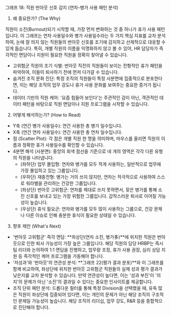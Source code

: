 그래프 18: 직원 번아웃 신호 감지 (연차-병가 사용 패턴 분석)

1. 왜 중요한가? (The Why)

직원이 소진(Burnout)되기 시작할 때, 가장 먼저 변화하는 것 중 하나가 휴가 사용 패턴입니다. 이 그래프는 연차 사용일수와 병가 사용일수라는 두 가지 핵심 지표를 교차 분석하여, 눈에 잘 띄지 않는 직원들의 번아웃 신호를 조기에 감지하고 선제적으로 대응할 수 있게 돕습니다. 특히, 개별 직원의 이름을 익명화하지 않고 볼 수 있어, HR 담당자가 즉각적인 면담이나 지원이 필요한 직원을 정확히 찾아낼 수 있습니다.

- 고위험군 직원의 조기 식별: 번아웃 직전의 직원들이 보이는 전형적인 휴가 패턴을 파악하여, 이들이 퇴사하기 전에 먼저 다가갈 수 있습니다.
- 숨겨진 조직 문화 진단: 특정 조직의 직원들이 특정 사분면에 집중적으로 분포한다면, 이는 해당 조직의 업무 강도나 휴가 사용 문화를 보여주는 중요한 증거가 됩니다.
- 데이터 기반의 직원 케어: '요즘 힘들어 보인다'는 주관적인 감이 아닌, 객관적인 데이터 패턴을 바탕으로 직원 면담이나 지원 프로그램을 시작할 수 있습니다.

2. 어떻게 해석하는가? (How to Read)

- Y축 (연간 병가 사용일수): 연간 사용한 총 병가 일수입니다.
- X축 (연간 연차 사용일수): 연간 사용한 총 연차 일수입니다.
- 점 (Scatter Plot): 각 점은 개별 직원 한 명을 의미하며, 마우스를 올리면 직원의 이름과 정확한 휴가 사용일수를 확인할 수 있습니다.
- 4분면 해석 (사분면): 중앙의 회색 점선을 기준으로 네 개의 영역은 각각 다른 유형의 직원을 나타냅니다.
    - (좌하단) 업무 몰입형: 연차와 병가를 모두 적게 사용하는, 일반적으로 업무에 가장 몰입하고 있는 그룹입니다.
    - (우하단) 재충전형: 병가는 거의 쓰지 않지만, 연차는 적극적으로 사용하여 스스로 워라밸을 관리하는 건강한 그룹입니다.
    - (좌상단) 번아웃 고위험군: 연차를 제대로 쓰지 못하면서, 잦은 병가를 통해 소진 신호를 보내고 있는 가장 위험한 그룹입니다. 갑작스러운 퇴사로 이어질 가능성이 높습니다.
    - (우상단) 휴식 필요군: 연차와 병가를 모두 많이 사용하는 그룹으로, 건강 문제나 다른 이슈로 인해 충분한 휴식이 필요한 상태일 수 있습니다.

3. 향후 제언 (What's Next)

- '번아웃 고위험군' 즉각 면담: **좌상단(연차 소진, 병가多)**에 위치한 직원은 번아웃으로 인한 퇴사 가능성이 가장 높은 그룹입니다. 해당 직원의 담당 HRBP는 즉시 팀 리더와 논의하여 1:1 면담을 진행하고, 업무량 조정, 휴가 사용 권장, 심리 상담 지원 등 즉각적인 케어 프로그램을 가동해야 합니다.
- '저성과'와 '번아웃'의 연관성 분석: **그래프 22(평가 결과 분포)**와 이 그래프를 함께 비교하여, 좌상단에 위치한 번아웃 고위험군 직원들의 실제 성과 평가 결과가 낮은지를 교차 분석할 수 있습니다. 만약 연관성이 높다면, 이는 '성과 부진'이 '의지'의 문제가 아닌 '소진'의 결과일 수 있다는 중요한 인사이트를 제공합니다.
- 조직 단위 패턴 분석: 드롭다운 필터를 통해 특정 Division을 선택했을 때, 유독 많은 직원이 좌상단에 집중되어 있다면, 이는 개인의 문제가 아닌 해당 조직의 구조적인 문제일 가능성이 높습니다. 해당 조직의 리더십, 업무 강도, R&R 등을 종합적으로 진단해야 합니다.